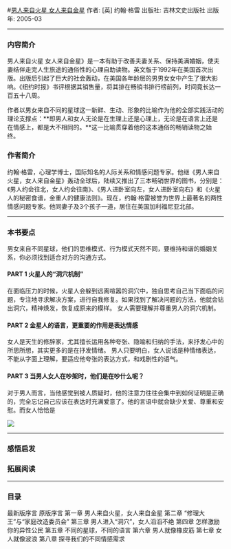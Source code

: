 #[男人来自火星 女人来自金星](https://book.douban.com/subject/1223845/)
作者:  [英] 约翰·格雷
出版社: 吉林文史出版社
出版年: 2005-03
***
### 内容简介 
男人来自火星 女人来自金星》是一本有助于改善夫妻关系、保持美满婚姻，使夫妻结伴走完人生旅途的通俗性的心理自助读物。英文版于1992年在美国首次出版。出版后引起了巨大的社会轰动，在美国各年龄层的男男女女中产生了很大影响。《纽约时报》书评根据其销售量，将其排在畅销书排行榜前列，时间竟长达一百五十八周。

作者以男女来自不同的星球这一新鲜、生动、形象的比喻作为他的全部实践活动的理论支撑点：**即男人和女人无论是在生理上还是心理上，无论是在语言上还是在情感上，都是大不相同的。**这一比喻贯穿着他的这本通俗的畅销读物之始终。

### 作者简介 
约翰·格雷，心理学博士，国际知名的人际关系和情感问题专家。他继《男人来自火星，女人来自金星》轰动全球后，陆续又推出了三本畅销世界的图书，分别是：《男人约会往北，女人约会往南》、《男人进卧室向左，女人进卧室向右》和《火星人的秘密食谱，金重人的健康法则》。现在，约翰·格雷被誉为世界上最著名的两性情感问题专家。他同妻子及3个孩子一道，居住在美国加利福尼亚北部。

***
### 本书要点
男女来自不同星球，他们的思维模式、行为模式天然不同，要维持和谐的婚姻关系，你必须找到适合对方的沟通方式。
#### PART 1 火星人的“洞穴机制”
在面临压力的时候，火星人会躲到远离喧嚣的洞穴中，独自思考自己当下面临的问题，专注地寻求解决方案，进行自我修复。如果找到了解决问题的方法，他就会钻出洞穴，精神焕发，恢复成原来的模样。
女人需要理解并尊重男人的洞穴机制。
#### PART 2 金星人的语言，更重要的作用是表达情感
女人是天生的修辞家，尤其擅长运用各种夸张、隐喻和归纳的手法，来抒发心中的所思所想，其实更多的是在抒发情绪。
男人只要明白，女人说话是种情绪表达，不能从字面上理解，要适应他夸张的表达方式，和戏剧性的语气。
#### PART 3 当男人女人在吵架时，他们是在吵什么呢？
对于男人而言，当他感觉到被人质疑时，他的注意力往往会集中到如何证明是正确的，完全忘记自己应该在表达时充满爱意了。他的言语中就会缺少关爱、尊重和安慰。而女人恰恰是

![](./_image/2017-05-18-06-04-04.jpg)

***
### 感悟启发
### 拓展阅读
***
### 目录
最新版序言
原版序言
第一章 男人来自火星，女人来自金星
第二章 “修理大王”与“家庭改造委员会”
第三章 男人进入“洞穴”，女人滔滔不绝
第四章 怎样激励你的异性公民
第五章 不同的星球，不同的语言
第六章 男人就像橡皮筋
第七章 女人就像波浪
第八章 探寻我们的不同情感需求